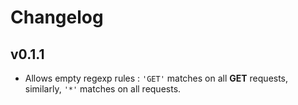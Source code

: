 # Changelog

## v0.1.1

- Allows empty regexp rules : `'GET'` matches on all **GET** requests, similarly, `'*'` matches on all requests.
